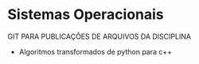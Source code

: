 # Sistemas Operacionais
GIT PARA PUBLICAÇÕES DE ARQUIVOS DA DISCIPLINA
- Algoritmos transformados de python para c++

